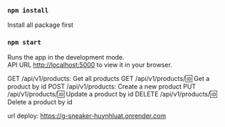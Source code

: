 ### `npm install`

Install all package first

### `npm start`

Runs the app in the development mode.\
API URL [http://localhost:5000](http://localhost:5000) to view it in your browser.

GET /api/v1/products: Get all products
GET /api/v1/products/:id: Get a product by id
POST /api/v1/products: Create a new product
PUT /api/v1/products/:id: Update a product by id
DELETE /api/v1/products/:id: Delete a product by id

url deploy: https://g-sneaker-huynhluat.onrender.com
